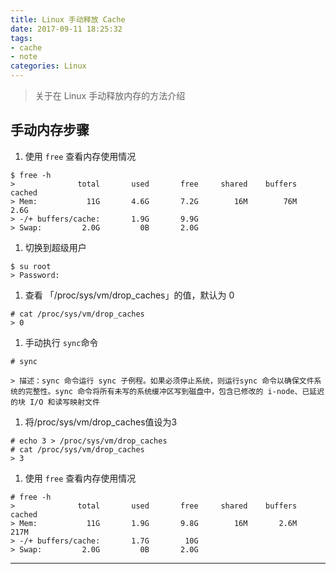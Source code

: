 ```yaml
---
title: Linux 手动释放 Cache
date: 2017-09-11 18:25:32
tags: 
- cache
- note
categories: Linux
---
```



> 关于在 Linux 手动释放内存的方法介绍

<!-- more -->

## 手动内存步骤

1. 使用 `free` 查看内存使用情况
```
$ free -h
>              total       used       free     shared    buffers     cached
> Mem:           11G       4.6G       7.2G        16M        76M       2.6G
> -/+ buffers/cache:       1.9G       9.9G
> Swap:         2.0G         0B       2.0G

```

1. 切换到超级用户
```
$ su root
> Password:
```

1. 查看 「/proc/sys/vm/drop_caches」的值，默认为 0 
```
# cat /proc/sys/vm/drop_caches
> 0
```

1. 手动执行 `sync`命令 
```
# sync
```
    > 描述：sync 命令运行 sync 子例程。如果必须停止系统，则运行sync 命令以确保文件系统的完整性。sync 命令将所有未写的系统缓冲区写到磁盘中，包含已修改的 i-node、已延迟的块 I/O 和读写映射文件

1. 将/proc/sys/vm/drop_caches值设为3
```
# echo 3 > /proc/sys/vm/drop_caches
# cat /proc/sys/vm/drop_caches
> 3
```

1. 使用 `free` 查看内存使用情况
```
# free -h
>              total       used       free     shared    buffers     cached
> Mem:           11G       1.9G       9.8G        16M       2.6M       217M
> -/+ buffers/cache:       1.7G        10G
> Swap:         2.0G         0B       2.0G

```

---